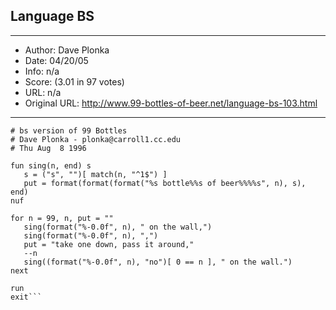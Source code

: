 
## Language BS ##
---
- Author: Dave Plonka
- Date: 04/20/05
- Info: n/a
- Score:  (3.01 in 97 votes)
- URL: n/a
- Original URL: http://www.99-bottles-of-beer.net/language-bs-103.html
---

```#!/usr/bin/bs
# bs version of 99 Bottles
# Dave Plonka - plonka@carroll1.cc.edu
# Thu Aug  8 1996

fun sing(n, end) s
   s = ("s", "")[ match(n, "^1$") ]
   put = format(format(format("%s bottle%%s of beer%%%%s", n), s), end)
nuf

for n = 99, n, put = ""
   sing(format("%-0.0f", n), " on the wall,")
   sing(format("%-0.0f", n), ",")
   put = "take one down, pass it around,"
   --n
   sing((format("%-0.0f", n), "no")[ 0 == n ], " on the wall.")
next

run
exit```
